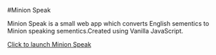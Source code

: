 #Minion Speak

Minion Speak is a small web app which converts English sementics to Minion speaking sementics.Created using Vanilla JavaScript.

[Click to launch Minion Speak](https://minionspeeak.netlify.app)